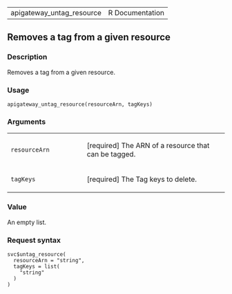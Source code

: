 <table style="width: 100%;">
<tbody>
<tr class="odd">
<td>apigateway_untag_resource</td>
<td style="text-align: right;">R Documentation</td>
</tr>
</tbody>
</table>

## Removes a tag from a given resource

### Description

Removes a tag from a given resource.

### Usage

    apigateway_untag_resource(resourceArn, tagKeys)

### Arguments

<table>
<colgroup>
<col style="width: 35%" />
<col style="width: 65%" />
</colgroup>
<tbody>
<tr class="odd">
<td><code
id="apigateway_untag_resource_:_resourceArn">resourceArn</code></td>
<td><p>[required] The ARN of a resource that can be tagged.</p></td>
</tr>
<tr class="even">
<td><code id="apigateway_untag_resource_:_tagKeys">tagKeys</code></td>
<td><p>[required] The Tag keys to delete.</p></td>
</tr>
</tbody>
</table>

### Value

An empty list.

### Request syntax

    svc$untag_resource(
      resourceArn = "string",
      tagKeys = list(
        "string"
      )
    )
